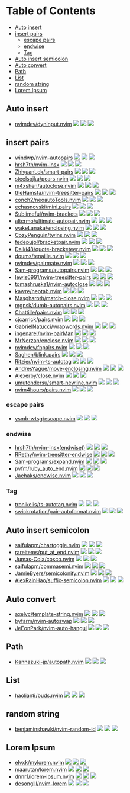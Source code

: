 # Table of Contents

<!-- toc -->

- [Auto insert](#auto-insert)
- [insert pairs](#insert-pairs)
  - [escape pairs](#escape-pairs)
  - [endwise](#endwise)
  - [Tag](#tag)
- [Auto insert semicolon](#auto-insert-semicolon)
- [Auto convert](#auto-convert)
- [Path](#path)
- [List](#list)
- [random string](#random-string)
- [Lorem Ipsum](#lorem-ipsum)

<!-- tocstop -->

## Auto insert

- [nvimdev/dyninput.nvim](https://github.com/nvimdev/dyninput.nvim) ![](https://img.shields.io/github/stars/nvimdev/dyninput.nvim) ![](https://img.shields.io/github/last-commit/nvimdev/dyninput.nvim) ![](https://img.shields.io/github/commit-activity/y/nvimdev/dyninput.nvim)

## insert pairs

- [windwp/nvim-autopairs](https://github.com/windwp/nvim-autopairs) ![](https://img.shields.io/github/stars/windwp/nvim-autopairs) ![](https://img.shields.io/github/last-commit/windwp/nvim-autopairs) ![](https://img.shields.io/github/commit-activity/y/windwp/nvim-autopairs)
- [hrsh7th/nvim-insx](https://github.com/hrsh7th/nvim-insx) ![](https://img.shields.io/github/stars/hrsh7th/nvim-insx) ![](https://img.shields.io/github/last-commit/hrsh7th/nvim-insx) ![](https://img.shields.io/github/commit-activity/y/hrsh7th/nvim-insx)
- [ZhiyuanLck/smart-pairs](https://github.com/ZhiyuanLck/smart-pairs) ![](https://img.shields.io/github/stars/ZhiyuanLck/smart-pairs) ![](https://img.shields.io/github/last-commit/ZhiyuanLck/smart-pairs) ![](https://img.shields.io/github/commit-activity/y/ZhiyuanLck/smart-pairs)
- [steelsojka/pears.nvim](https://github.com/steelsojka/pears.nvim) ![](https://img.shields.io/github/stars/steelsojka/pears.nvim) ![](https://img.shields.io/github/last-commit/steelsojka/pears.nvim) ![](https://img.shields.io/github/commit-activity/y/steelsojka/pears.nvim)
- [m4xshen/autoclose.nvim](https://github.com/m4xshen/autoclose.nvim) ![](https://img.shields.io/github/stars/m4xshen/autoclose.nvim) ![](https://img.shields.io/github/last-commit/m4xshen/autoclose.nvim) ![](https://img.shields.io/github/commit-activity/y/m4xshen/autoclose.nvim)
- [theHamsta/nvim-treesitter-pairs](https://github.com/theHamsta/nvim-treesitter-pairs) ![](https://img.shields.io/github/stars/theHamsta/nvim-treesitter-pairs) ![](https://img.shields.io/github/last-commit/theHamsta/nvim-treesitter-pairs) ![](https://img.shields.io/github/commit-activity/y/theHamsta/nvim-treesitter-pairs)
- [conch2/neoautoTools.nvim](https://github.com/conch2/neoautoTools.nvim) ![](https://img.shields.io/github/stars/conch2/neoautoTools.nvim) ![](https://img.shields.io/github/last-commit/conch2/neoautoTools.nvim) ![](https://img.shields.io/github/commit-activity/y/conch2/neoautoTools.nvim)
- [echasnovski/mini.pairs](https://github.com/echasnovski/mini.pairs) ![](https://img.shields.io/github/stars/echasnovski/mini.pairs) ![](https://img.shields.io/github/last-commit/echasnovski/mini.pairs) ![](https://img.shields.io/github/commit-activity/y/echasnovski/mini.pairs)
- [Sublimeful/nvim-brackets](https://github.com/Sublimeful/nvim-brackets) ![](https://img.shields.io/github/stars/Sublimeful/nvim-brackets) ![](https://img.shields.io/github/last-commit/Sublimeful/nvim-brackets) ![](https://img.shields.io/github/commit-activity/y/Sublimeful/nvim-brackets)
- [altermo/ultimate-autopair.nvim](https://github.com/altermo/ultimate-autopair.nvim) ![](https://img.shields.io/github/stars/altermo/ultimate-autopair.nvim) ![](https://img.shields.io/github/last-commit/altermo/ultimate-autopair.nvim) ![](https://img.shields.io/github/commit-activity/y/altermo/ultimate-autopair.nvim)
- [wakeLanaka/enclosing.nvim](https://github.com/wakeLanaka/enclosing.nvim) ![](https://img.shields.io/github/stars/wakeLanaka/enclosing.nvim) ![](https://img.shields.io/github/last-commit/wakeLanaka/enclosing.nvim) ![](https://img.shields.io/github/commit-activity/y/wakeLanaka/enclosing.nvim)
- [CozyPenguin/twins.nvim](https://github.com/CozyPenguin/twins.nvim) ![](https://img.shields.io/github/stars/CozyPenguin/twins.nvim) ![](https://img.shields.io/github/last-commit/CozyPenguin/twins.nvim) ![](https://img.shields.io/github/commit-activity/y/CozyPenguin/twins.nvim)
- [fedepujol/bracketpair.nvim](https://github.com/fedepujol/bracketpair.nvim) ![](https://img.shields.io/github/stars/fedepujol/bracketpair.nvim) ![](https://img.shields.io/github/last-commit/fedepujol/bracketpair.nvim) ![](https://img.shields.io/github/commit-activity/y/fedepujol/bracketpair.nvim)
- [Daiki48/quote-bracketeer.nvim](https://github.com/Daiki48/quote-bracketeer.nvim) ![](https://img.shields.io/github/stars/Daiki48/quote-bracketeer.nvim) ![](https://img.shields.io/github/last-commit/Daiki48/quote-bracketeer.nvim) ![](https://img.shields.io/github/commit-activity/y/Daiki48/quote-bracketeer.nvim)
- [doums/tenaille.nvim](https://github.com/doums/tenaille.nvim) ![](https://img.shields.io/github/stars/doums/tenaille.nvim) ![](https://img.shields.io/github/last-commit/doums/tenaille.nvim) ![](https://img.shields.io/github/commit-activity/y/doums/tenaille.nvim)
- [nvimdev/pairmate.nvim](https://github.com/nvimdev/pairmate.nvim) ![](https://img.shields.io/github/stars/nvimdev/pairmate.nvim) ![](https://img.shields.io/github/last-commit/nvimdev/pairmate.nvim) ![](https://img.shields.io/github/commit-activity/y/nvimdev/pairmate.nvim)
- [Sam-programs/autopairs.nvim](https://github.com/Sam-programs/autopairs.nvim) ![](https://img.shields.io/github/stars/Sam-programs/autopairs.nvim) ![](https://img.shields.io/github/last-commit/Sam-programs/autopairs.nvim) ![](https://img.shields.io/github/commit-activity/y/Sam-programs/autopairs.nvim)
- [lewis6991/nvim-treesitter-pairs](https://github.com/lewis6991/nvim-treesitter-pairs) ![](https://img.shields.io/github/stars/lewis6991/nvim-treesitter-pairs) ![](https://img.shields.io/github/last-commit/lewis6991/nvim-treesitter-pairs) ![](https://img.shields.io/github/commit-activity/y/lewis6991/nvim-treesitter-pairs)
- [tomashruska1/nvim-autoclose](https://github.com/tomashruska1/nvim-autoclose) ![](https://img.shields.io/github/stars/tomashruska1/nvim-autoclose) ![](https://img.shields.io/github/last-commit/tomashruska1/nvim-autoclose) ![](https://img.shields.io/github/commit-activity/y/tomashruska1/nvim-autoclose)
- [kawre/neotab.nvim](https://github.com/kawre/neotab.nvim) ![](https://img.shields.io/github/stars/kawre/neotab.nvim) ![](https://img.shields.io/github/last-commit/kawre/neotab.nvim) ![](https://img.shields.io/github/commit-activity/y/kawre/neotab.nvim)
- [Masgharoth/match-close.nvim](https://github.com/Masgharoth/match-close.nvim) ![](https://img.shields.io/github/stars/Masgharoth/match-close.nvim) ![](https://img.shields.io/github/last-commit/Masgharoth/match-close.nvim) ![](https://img.shields.io/github/commit-activity/y/Masgharoth/match-close.nvim)
- [mgnsk/dumb-autopairs.nvim](https://github.com/mgnsk/dumb-autopairs.nvim) ![](https://img.shields.io/github/stars/mgnsk/dumb-autopairs.nvim) ![](https://img.shields.io/github/last-commit/mgnsk/dumb-autopairs.nvim) ![](https://img.shields.io/github/commit-activity/y/mgnsk/dumb-autopairs.nvim)
- [Chattille/pairs.nvim](https://github.com/Chattille/pairs.nvim) ![](https://img.shields.io/github/stars/Chattille/pairs.nvim) ![](https://img.shields.io/github/last-commit/Chattille/pairs.nvim) ![](https://img.shields.io/github/commit-activity/y/Chattille/pairs.nvim)
- [cjcarrick/pairs.nvim](https://github.com/cjcarrick/pairs.nvim) ![](https://img.shields.io/github/stars/cjcarrick/pairs.nvim) ![](https://img.shields.io/github/last-commit/cjcarrick/pairs.nvim) ![](https://img.shields.io/github/commit-activity/y/cjcarrick/pairs.nvim)
- [GabrielNatucci/wrapwords.nvim](https://github.com/GabrielNatucci/wrapwords.nvim) ![](https://img.shields.io/github/stars/GabrielNatucci/wrapwords.nvim) ![](https://img.shields.io/github/last-commit/GabrielNatucci/wrapwords.nvim) ![](https://img.shields.io/github/commit-activity/y/GabrielNatucci/wrapwords.nvim)
- [ingenarel/nvim-pairMan](https://github.com/ingenarel/nvim-pairMan) ![](https://img.shields.io/github/stars/ingenarel/nvim-pairMan) ![](https://img.shields.io/github/last-commit/ingenarel/nvim-pairMan) ![](https://img.shields.io/github/commit-activity/y/ingenarel/nvim-pairMan)
- [MrNerzan/enclose.nvim](https://github.com/MrNerzan/enclose.nvim) ![](https://img.shields.io/github/stars/MrNerzan/enclose.nvim) ![](https://img.shields.io/github/last-commit/MrNerzan/enclose.nvim) ![](https://img.shields.io/github/commit-activity/y/MrNerzan/enclose.nvim)
- [nvimdev/fnpairs.nvim](https://github.com/nvimdev/fnpairs.nvim) ![](https://img.shields.io/github/stars/nvimdev/fnpairs.nvim) ![](https://img.shields.io/github/last-commit/nvimdev/fnpairs.nvim) ![](https://img.shields.io/github/commit-activity/y/nvimdev/fnpairs.nvim)
- [Saghen/blink.pairs](https://github.com/Saghen/blink.pairs) ![](https://img.shields.io/github/stars/Saghen/blink.pairs) ![](https://img.shields.io/github/last-commit/Saghen/blink.pairs) ![](https://img.shields.io/github/commit-activity/y/Saghen/blink.pairs)
- [Ritzier/nvim-ts-autotag](https://github.com/Ritzier/nvim-ts-autotag) ![](https://img.shields.io/github/stars/Ritzier/nvim-ts-autotag) ![](https://img.shields.io/github/last-commit/Ritzier/nvim-ts-autotag) ![](https://img.shields.io/github/commit-activity/y/Ritzier/nvim-ts-autotag)
- [AndresYague/move-enclosing.nvim](https://github.com/AndresYague/move-enclosing.nvim) ![](https://img.shields.io/github/stars/AndresYague/move-enclosing.nvim) ![](https://img.shields.io/github/last-commit/AndresYague/move-enclosing.nvim) ![](https://img.shields.io/github/commit-activity/y/AndresYague/move-enclosing.nvim)
- [Alexerby/close.nvim](https://github.com/Alexerby/close.nvim) ![](https://img.shields.io/github/stars/Alexerby/close.nvim) ![](https://img.shields.io/github/last-commit/Alexerby/close.nvim) ![](https://img.shields.io/github/commit-activity/y/Alexerby/close.nvim)
- [umutondersu/smart-newline.nvim](https://github.com/umutondersu/smart-newline.nvim) ![](https://img.shields.io/github/stars/umutondersu/smart-newline.nvim) ![](https://img.shields.io/github/last-commit/umutondersu/smart-newline.nvim) ![](https://img.shields.io/github/commit-activity/y/umutondersu/smart-newline.nvim)
- [nvim4hours/pairs.nvim](https://github.com/nvim4hours/pairs.nvim) ![](https://img.shields.io/github/stars/nvim4hours/pairs.nvim) ![](https://img.shields.io/github/last-commit/nvim4hours/pairs.nvim) ![](https://img.shields.io/github/commit-activity/y/nvim4hours/pairs.nvim)

### escape pairs

- [ysmb-wtsg/escape.nvim](https://github.com/ysmb-wtsg/escape.nvim) ![](https://img.shields.io/github/stars/ysmb-wtsg/escape.nvim) ![](https://img.shields.io/github/last-commit/ysmb-wtsg/escape.nvim) ![](https://img.shields.io/github/commit-activity/y/ysmb-wtsg/escape.nvim)

### endwise

- [hrsh7th/nvim-insx(endwise))](https://github.com/hrsh7th/nvim-insx) ![](https://img.shields.io/github/stars/hrsh7th/nvim-insx) ![](https://img.shields.io/github/last-commit/hrsh7th/nvim-insx) ![](https://img.shields.io/github/commit-activity/y/hrsh7th/nvim-insx)
- [RRethy/nvim-treesitter-endwise](https://github.com/RRethy/nvim-treesitter-endwise) ![](https://img.shields.io/github/stars/RRethy/nvim-treesitter-endwise) ![](https://img.shields.io/github/last-commit/RRethy/nvim-treesitter-endwise) ![](https://img.shields.io/github/commit-activity/y/RRethy/nvim-treesitter-endwise)
- [Sam-programs/expand.nvim](https://github.com/Sam-programs/expand.nvim) ![](https://img.shields.io/github/stars/Sam-programs/expand.nvim) ![](https://img.shields.io/github/last-commit/Sam-programs/expand.nvim) ![](https://img.shields.io/github/commit-activity/y/Sam-programs/expand.nvim)
- [pvfm/ruby_auto_end.nvim](https://github.com/pvfm/ruby_auto_end.nvim) ![](https://img.shields.io/github/stars/pvfm/ruby_auto_end.nvim) ![](https://img.shields.io/github/last-commit/pvfm/ruby_auto_end.nvim) ![](https://img.shields.io/github/commit-activity/y/pvfm/ruby_auto_end.nvim)
- [Jaehaks/endwise.nvim](https://github.com/Jaehaks/endwise.nvim) ![](https://img.shields.io/github/stars/Jaehaks/endwise.nvim) ![](https://img.shields.io/github/last-commit/Jaehaks/endwise.nvim) ![](https://img.shields.io/github/commit-activity/y/Jaehaks/endwise.nvim)

### Tag

- [tronikelis/ts-autotag.nvim](https://github.com/tronikelis/ts-autotag.nvim) ![](https://img.shields.io/github/stars/tronikelis/ts-autotag.nvim) ![](https://img.shields.io/github/last-commit/tronikelis/ts-autotag.nvim) ![](https://img.shields.io/github/commit-activity/y/tronikelis/ts-autotag.nvim)
- [swickrotation/pair-autoformat.nvim](https://github.com/swickrotation/pair-autoformat.nvim) ![](https://img.shields.io/github/stars/swickrotation/pair-autoformat.nvim) ![](https://img.shields.io/github/last-commit/swickrotation/pair-autoformat.nvim) ![](https://img.shields.io/github/commit-activity/y/swickrotation/pair-autoformat.nvim)

## Auto insert semicolon

- [saifulapm/chartoggle.nvim](https://github.com/saifulapm/chartoggle.nvim) ![](https://img.shields.io/github/stars/saifulapm/chartoggle.nvim) ![](https://img.shields.io/github/last-commit/saifulapm/chartoggle.nvim) ![](https://img.shields.io/github/commit-activity/y/saifulapm/chartoggle.nvim)
- [rareitems/put_at_end.nvim](https://github.com/rareitems/put_at_end.nvim) ![](https://img.shields.io/github/stars/rareitems/put_at_end.nvim) ![](https://img.shields.io/github/last-commit/rareitems/put_at_end.nvim) ![](https://img.shields.io/github/commit-activity/y/rareitems/put_at_end.nvim)
- [Jumas-Cola/cosco.nvim](https://github.com/Jumas-Cola/cosco.nvim) ![](https://img.shields.io/github/stars/Jumas-Cola/cosco.nvim) ![](https://img.shields.io/github/last-commit/Jumas-Cola/cosco.nvim) ![](https://img.shields.io/github/commit-activity/y/Jumas-Cola/cosco.nvim)
- [saifulapm/commasemi.nvim](https://github.com/saifulapm/commasemi.nvim) ![](https://img.shields.io/github/stars/saifulapm/commasemi.nvim) ![](https://img.shields.io/github/last-commit/saifulapm/commasemi.nvim) ![](https://img.shields.io/github/commit-activity/y/saifulapm/commasemi.nvim)
- [JamieByers/semicolonify.nvim](https://github.com/JamieByers/semicolonify.nvim) ![](https://img.shields.io/github/stars/JamieByers/semicolonify.nvim) ![](https://img.shields.io/github/last-commit/JamieByers/semicolonify.nvim) ![](https://img.shields.io/github/commit-activity/y/JamieByers/semicolonify.nvim)
- [AlexRainHao/suffix-semicolon.nvim](https://github.com/AlexRainHao/suffix-semicolon.nvim) ![](https://img.shields.io/github/stars/AlexRainHao/suffix-semicolon.nvim) ![](https://img.shields.io/github/last-commit/AlexRainHao/suffix-semicolon.nvim) ![](https://img.shields.io/github/commit-activity/y/AlexRainHao/suffix-semicolon.nvim)

## Auto convert

- [axelvc/template-string.nvim](https://github.com/axelvc/template-string.nvim) ![](https://img.shields.io/github/stars/axelvc/template-string.nvim) ![](https://img.shields.io/github/last-commit/axelvc/template-string.nvim) ![](https://img.shields.io/github/commit-activity/y/axelvc/template-string.nvim)
- [byfarm/nvim-autoswap](https://github.com/byfarm/nvim-autoswap) ![](https://img.shields.io/github/stars/byfarm/nvim-autoswap) ![](https://img.shields.io/github/last-commit/byfarm/nvim-autoswap) ![](https://img.shields.io/github/commit-activity/y/byfarm/nvim-autoswap)
- [JeEonPark/nvim-auto-hangul](https://github.com/JeEonPark/nvim-auto-hangul) ![](https://img.shields.io/github/stars/JeEonPark/nvim-auto-hangul) ![](https://img.shields.io/github/last-commit/JeEonPark/nvim-auto-hangul) ![](https://img.shields.io/github/commit-activity/y/JeEonPark/nvim-auto-hangul)

## Path

- [Kannazuki-jp/autopath.nvim](https://github.com/Kannazuki-jp/autopath.nvim) ![](https://img.shields.io/github/stars/Kannazuki-jp/autopath.nvim) ![](https://img.shields.io/github/last-commit/Kannazuki-jp/autopath.nvim) ![](https://img.shields.io/github/commit-activity/y/Kannazuki-jp/autopath.nvim)

## List

- [haolian9/buds.nvim](https://github.com/haolian9/buds.nvim) ![](https://img.shields.io/github/stars/haolian9/buds.nvim) ![](https://img.shields.io/github/last-commit/haolian9/buds.nvim) ![](https://img.shields.io/github/commit-activity/y/haolian9/buds.nvim)

## random string

- [benjaminshawki/nvim-random-id](https://github.com/benjaminshawki/nvim-random-id) ![](https://img.shields.io/github/stars/benjaminshawki/nvim-random-id) ![](https://img.shields.io/github/last-commit/benjaminshawki/nvim-random-id) ![](https://img.shields.io/github/commit-activity/y/benjaminshawki/nvim-random-id)

## Lorem Ipsum

- [elvxk/mylorem.nvim](https://github.com/elvxk/mylorem.nvim) ![](https://img.shields.io/github/stars/elvxk/mylorem.nvim) ![](https://img.shields.io/github/last-commit/elvxk/mylorem.nvim) ![](https://img.shields.io/github/commit-activity/y/elvxk/mylorem.nvim)
- [maarutan/lorem.nvim](https://github.com/maarutan/lorem.nvim) ![](https://img.shields.io/github/stars/maarutan/lorem.nvim) ![](https://img.shields.io/github/last-commit/maarutan/lorem.nvim) ![](https://img.shields.io/github/commit-activity/y/maarutan/lorem.nvim)
- [dnnr1/lorem-ipsum.nvim](https://github.com/dnnr1/lorem-ipsum.nvim) ![](https://img.shields.io/github/stars/dnnr1/lorem-ipsum.nvim) ![](https://img.shields.io/github/last-commit/dnnr1/lorem-ipsum.nvim) ![](https://img.shields.io/github/commit-activity/y/dnnr1/lorem-ipsum.nvim)
- [desonglll/nvim-lorem](https://github.com/desonglll/nvim-lorem) ![](https://img.shields.io/github/stars/desonglll/nvim-lorem) ![](https://img.shields.io/github/last-commit/desonglll/nvim-lorem) ![](https://img.shields.io/github/commit-activity/y/desonglll/nvim-lorem)
